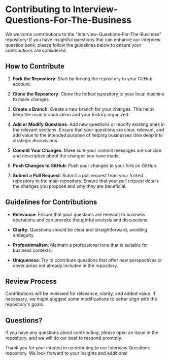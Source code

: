 # Contributing to Interview-Questions-For-The-Business

We welcome contributions to the "Interview-Questions-For-The-Business" repository! If you have insightful questions that can enhance our interview question bank, please follow the guidelines below to ensure your contributions are considered.

## How to Contribute

1. **Fork the Repository**: Start by forking the repository to your GitHub account.

2. **Clone the Repository**: Clone the forked repository to your local machine to make changes.

3. **Create a Branch**: Create a new branch for your changes. This helps keep the main branch clean and your history organized.

4. **Add or Modify Questions**: Add new questions or modify existing ones in the relevant sections. Ensure that your questions are clear, relevant, and add value to the intended purpose of helping businesses dive deep into strategic discussions.

5. **Commit Your Changes**: Make sure your commit messages are concise and descriptive about the changes you have made.

6. **Push Changes to GitHub**: Push your changes to your fork on GitHub.

7. **Submit a Pull Request**: Submit a pull request from your forked repository to the main repository. Ensure that your pull request details the changes you propose and why they are beneficial.

## Guidelines for Contributions

- **Relevance**: Ensure that your questions are relevant to business operations and can provoke thoughtful analysis and discussions.
  
- **Clarity**: Questions should be clear and straightforward, avoiding ambiguity.

- **Professionalism**: Maintain a professional tone that is suitable for business contexts.

- **Uniqueness**: Try to contribute questions that offer new perspectives or cover areas not already included in the repository.

## Review Process

Contributions will be reviewed for relevance, clarity, and added value. If necessary, we might suggest some modifications to better align with the repository's goals.

## Questions?

If you have any questions about contributing, please open an issue in the repository, and we will do our best to respond promptly.

Thank you for your interest in contributing to our Interview Questions repository. We look forward to your insights and additions!

